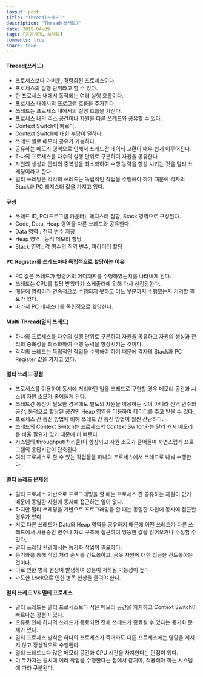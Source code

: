 ```yaml
---
layout: post
title: "Thread(쓰레드)"
description: "Thread(쓰레드)"
date: 2019-04-09
tags: [운영체제, 쓰레드]
comments: true
share: true
---
```


#### Thread(쓰레드)
* 프로세스보다 가벼운, 경량화된 프로세스이다.
* 프로세스의 실행 단위라고 할 수 있다.
* 한 프로세스 내에서 동작되는 여러 실행 흐름이다.
* 프로세스 내에서의 프로그램 흐름을 추가한다.
* 쓰레드는 프로세스 내에서의 실행 흐름을 가진다.
* 프로세스 내의 주소 공간이나 자원을 다른 쓰레드와 공유할 수 있다.
* Context Switch이 빠르다.
* Context Switch에 대한 부담이 덜하다.
* 쓰레드 별로 메모리 공유가 가능하다.
* 공유하는 메모리 영역으로 인해서 쓰레드간 데이터 교환이 매우 쉽게 이루어진다.
* 하나의 프로세스를 다수의 실행 단위로 구분하여 자원을 공유한다.
* 자원의 생성과 관리의 중복성을 최소화하여 수행 능력을 향상 시키는 것을 멀티 쓰레딩이라고 한다.
* 멀티 쓰레딩은 각각의 쓰레드는 독립적인 작업을 수행해야 하기 때문에 각자의 Stack과 PC 레지스터 값을 가지고 있다.

#### 구성
* 쓰레드 ID, PC(프로그램 카운터), 레지스터 집합, Stack 영역으로 구성된다.
* Code, Data, Heap 영역을 다른 쓰레드와 공유한다.
* Data 영역 : 전역 변수 저장
* Heap 영역 : 동적 메모리 할당
* Stack 영역 : 각 함수의 직역 변수, 파라미터 할당

#### PC Register를 쓰레드마다 독립적으로 할당하는 이유
* PC 값은 쓰레드가 명령어의 어디까지를 수행하였는지를 나타내게 된다.
* 쓰레드는 CPU를 할당 받았다가 스케줄러에 의해 다시 선점당한다.
* 때문에 명령어가 연속적으로 수행되지 못하고 어느 부분까지 수행했는지 기억할 필요가 있다.
* 따라서 PC 레지스터를 독립적으로 할당한다.

#### Multi Thread(멀티 쓰레드)
* 하나의 프로세스를 다수의 실행 단위로 구분하여 자원을 공유하고 자원의 생성과 관리의 중복성을 최소화하여 수행 능력을 향상시키는 것이다.
* 각각의 쓰레드는 독립적인 작업을 수행해야 하기 때문에 각자의 Stack과 PC Register 값을 가지고 있다.

#### 멀티 쓰레드 장점
* 프로세스를 이용하여 동시에 처리하던 일을 쓰레드로 구현할 경우 메모리 공간과 시스템 자원 소모가 줄어들게 된다.
* 쓰레드간 통신이 필요한 경우에도 별도의 자원을 이용하는 것이 아니라 전역 변수의 공간, 동적으로 할당된 공간인 Heap 영역을 이용하여 데이터를 주고 받을 수 있다.
* 프로세스 간 통신 방법에 비해 쓰레드 간 통신 방법이 훨씬 간단하다.
* 쓰레드의 Context Switch는 프로세스의 Context Switch와는 달리 캐시 메모리를 비울 필요가 없기 때문에 더 빠르다.
* 시스템의 throughput(처리율)이 향상되고 자원 소모가 줄어들며 자연스럽게 프로그램의 응답시간이 단축된다.
* 여러 프로세스로 할 수 있는 작업들을 하나의 프로세스에서 쓰레드로 나눠 수행한다.

#### 멀티 쓰레드 문제점
* 멀티 프로세스 기반으로 프로그래밍을 할 때는 프로세스 간 공유하는 자원이 없기 때문에 동일한 자원에 동시에 접근하는 일이 없다.
* 하지만 멀티 쓰레딩을 기반으로 프로그래밍을 할 때는 동일한 자원에 동시에 접근할 경우가 있다.
* 서로 다른 쓰레드가 Data와 Heap 영역을 공유하기 때문에 어떤 쓰레드가 다른 쓰레드에서 사용중인 변수나 자료 구조에 접근하여 엉뚱한 값을 읽어오거나 수정할 수 있다.
* 멀티 쓰레딩 환경에서는 동기화 작업이 필요하다.
* 동기화를 통해 작업 처리 순서를 컨트롤하고, 공유 자원에 대한 접근을 컨트롤하는 것이다.
* 이로 인한 병목 현상이 발생하여 성능이 저하될 가능성이 높다.
* 과도한 Lock으로 인한 병목 현상을 줄여야 한다.

#### 멀티 쓰레드 VS 멀티 프로세스
* 멀티 쓰레드는 멀티 프로세스보다 적은 메모리 공간을 차지하고 Context Switch이 빠르다는 장점이 있다.
* 오류로 인해 하나의 쓰레드가 종료되면 전체 쓰레드가 종료될 수 있다는 동기화 문제가 있다.
* 멀티 프로세스 방식은 하나의 프로세스가 죽더라도 다른 프로세스에는 영향을 끼치지 않고 정상적으로 수행된다.
* 멀티 쓰레드보다 많은 메모리 공간과 CPU 시간을 차지한다는 단점이 있다.
* 이 두가지는 동시에 여러 작업을 수행한다는 점에서 같지마, 적용해야 하는 시스템에 따라 구분된다.